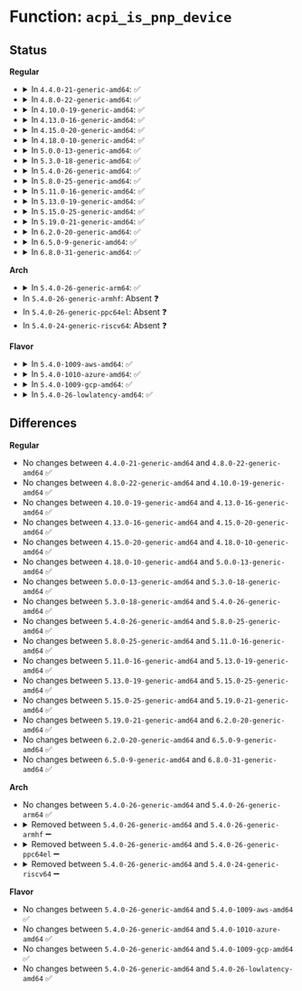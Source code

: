 # Function: <code>acpi_is_pnp_device</code>

## Status
<b>Regular</b>
<ul>
<li>
<details>
<summary>In <code>4.4.0-21-generic-amd64</code>: ✅</summary>

```c
bool acpi_is_pnp_device(struct acpi_device * adev)
```

```json
{
  "name": "acpi_is_pnp_device",
  "collision_type": "Unique Global",
  "inline_type": "No",
  "funcs": [
    {
      "addr": 18446744071583597893,
      "name": "acpi_is_pnp_device",
      "external": true,
      "loc": "drivers/acpi/acpi_pnp.c:379",
      "file": "drivers/acpi/acpi_pnp.c",
      "inline": "seen, unknown",
      "caller_inline": [],
      "caller_func": [
        "drivers/acpi/bus.c:acpi_device_probe",
        "drivers/pnp/pnpacpi/core.c:pnpacpi_add_device_handler"
      ]
    }
  ],
  "symbols": [
    {
      "addr": 18446744071583597893,
      "name": "acpi_is_pnp_device",
      "section": ".text",
      "bind": "STB_GLOBAL",
      "size": 49
    }
  ]
}
```
</details>
</li>
<li>
<details>
<summary>In <code>4.8.0-22-generic-amd64</code>: ✅</summary>

```c
bool acpi_is_pnp_device(struct acpi_device * adev)
```

```json
{
  "name": "acpi_is_pnp_device",
  "collision_type": "Unique Global",
  "inline_type": "No",
  "funcs": [
    {
      "addr": 18446744071583920956,
      "name": "acpi_is_pnp_device",
      "external": true,
      "loc": "drivers/acpi/acpi_pnp.c:379",
      "file": "drivers/acpi/acpi_pnp.c",
      "inline": "seen, unknown",
      "caller_inline": [],
      "caller_func": [
        "drivers/acpi/bus.c:acpi_device_probe",
        "drivers/pnp/pnpacpi/core.c:pnpacpi_add_device_handler"
      ]
    }
  ],
  "symbols": [
    {
      "addr": 18446744071583920956,
      "name": "acpi_is_pnp_device",
      "section": ".text",
      "bind": "STB_GLOBAL",
      "size": 56
    }
  ]
}
```
</details>
</li>
<li>
<details>
<summary>In <code>4.10.0-19-generic-amd64</code>: ✅</summary>

```c
bool acpi_is_pnp_device(struct acpi_device * adev)
```

```json
{
  "name": "acpi_is_pnp_device",
  "collision_type": "Unique Global",
  "inline_type": "No",
  "funcs": [
    {
      "addr": 18446744071584061988,
      "name": "acpi_is_pnp_device",
      "external": true,
      "loc": "drivers/acpi/acpi_pnp.c:379",
      "file": "drivers/acpi/acpi_pnp.c",
      "inline": "seen, unknown",
      "caller_inline": [],
      "caller_func": [
        "drivers/acpi/bus.c:acpi_device_probe",
        "drivers/pnp/pnpacpi/core.c:pnpacpi_add_device_handler"
      ]
    }
  ],
  "symbols": [
    {
      "addr": 18446744071584061988,
      "name": "acpi_is_pnp_device",
      "section": ".text",
      "bind": "STB_GLOBAL",
      "size": 56
    }
  ]
}
```
</details>
</li>
<li>
<details>
<summary>In <code>4.13.0-16-generic-amd64</code>: ✅</summary>

```c
bool acpi_is_pnp_device(struct acpi_device * adev)
```

```json
{
  "name": "acpi_is_pnp_device",
  "collision_type": "Unique Global",
  "inline_type": "No",
  "funcs": [
    {
      "addr": 18446744071584123936,
      "name": "acpi_is_pnp_device",
      "external": true,
      "loc": "drivers/acpi/acpi_pnp.c:379",
      "file": "drivers/acpi/acpi_pnp.c",
      "inline": "seen, unknown",
      "caller_inline": [],
      "caller_func": [
        "drivers/acpi/bus.c:acpi_device_probe",
        "drivers/pnp/pnpacpi/core.c:pnpacpi_add_device_handler"
      ]
    }
  ],
  "symbols": [
    {
      "addr": 18446744071584123936,
      "name": "acpi_is_pnp_device",
      "section": ".text",
      "bind": "STB_GLOBAL",
      "size": 47
    }
  ]
}
```
</details>
</li>
<li>
<details>
<summary>In <code>4.15.0-20-generic-amd64</code>: ✅</summary>

```c
bool acpi_is_pnp_device(struct acpi_device * adev)
```

```json
{
  "name": "acpi_is_pnp_device",
  "collision_type": "Unique Global",
  "inline_type": "No",
  "funcs": [
    {
      "addr": 18446744071584395264,
      "name": "acpi_is_pnp_device",
      "external": true,
      "loc": "drivers/acpi/acpi_pnp.c:379",
      "file": "drivers/acpi/acpi_pnp.c",
      "inline": "seen, unknown",
      "caller_inline": [],
      "caller_func": [
        "drivers/acpi/bus.c:acpi_device_probe",
        "drivers/pnp/pnpacpi/core.c:pnpacpi_add_device_handler"
      ]
    }
  ],
  "symbols": [
    {
      "addr": 18446744071584395264,
      "name": "acpi_is_pnp_device",
      "section": ".text",
      "bind": "STB_GLOBAL",
      "size": 47
    }
  ]
}
```
</details>
</li>
<li>
<details>
<summary>In <code>4.18.0-10-generic-amd64</code>: ✅</summary>

```c
bool acpi_is_pnp_device(struct acpi_device * adev)
```

```json
{
  "name": "acpi_is_pnp_device",
  "collision_type": "Unique Global",
  "inline_type": "No",
  "funcs": [
    {
      "addr": 18446744071584618048,
      "name": "acpi_is_pnp_device",
      "external": true,
      "loc": "drivers/acpi/acpi_pnp.c:379",
      "file": "drivers/acpi/acpi_pnp.c",
      "inline": "seen, unknown",
      "caller_inline": [],
      "caller_func": [
        "drivers/acpi/bus.c:acpi_device_probe",
        "drivers/pnp/pnpacpi/core.c:pnpacpi_add_device_handler"
      ]
    }
  ],
  "symbols": [
    {
      "addr": 18446744071584618048,
      "name": "acpi_is_pnp_device",
      "section": ".text",
      "bind": "STB_GLOBAL",
      "size": 47
    }
  ]
}
```
</details>
</li>
<li>
<details>
<summary>In <code>5.0.0-13-generic-amd64</code>: ✅</summary>

```c
bool acpi_is_pnp_device(struct acpi_device * adev)
```

```json
{
  "name": "acpi_is_pnp_device",
  "collision_type": "Unique Global",
  "inline_type": "No",
  "funcs": [
    {
      "addr": 18446744071584716544,
      "name": "acpi_is_pnp_device",
      "external": true,
      "loc": "drivers/acpi/acpi_pnp.c:379",
      "file": "drivers/acpi/acpi_pnp.c",
      "inline": "seen, unknown",
      "caller_inline": [],
      "caller_func": [
        "drivers/acpi/bus.c:acpi_device_probe",
        "drivers/pnp/pnpacpi/core.c:pnpacpi_add_device_handler"
      ]
    }
  ],
  "symbols": [
    {
      "addr": 18446744071584716544,
      "name": "acpi_is_pnp_device",
      "section": ".text",
      "bind": "STB_GLOBAL",
      "size": 47
    }
  ]
}
```
</details>
</li>
<li>
<details>
<summary>In <code>5.3.0-18-generic-amd64</code>: ✅</summary>

```c
bool acpi_is_pnp_device(struct acpi_device * adev)
```

```json
{
  "name": "acpi_is_pnp_device",
  "collision_type": "Unique Global",
  "inline_type": "No",
  "funcs": [
    {
      "addr": 18446744071584918368,
      "name": "acpi_is_pnp_device",
      "external": true,
      "loc": "drivers/acpi/acpi_pnp.c:376",
      "file": "drivers/acpi/acpi_pnp.c",
      "inline": "seen, unknown",
      "caller_inline": [],
      "caller_func": [
        "drivers/acpi/bus.c:acpi_device_probe",
        "drivers/pnp/pnpacpi/core.c:pnpacpi_add_device_handler"
      ]
    }
  ],
  "symbols": [
    {
      "addr": 18446744071584918368,
      "name": "acpi_is_pnp_device",
      "section": ".text",
      "bind": "STB_GLOBAL",
      "size": 47
    }
  ]
}
```
</details>
</li>
<li>
<details>
<summary>In <code>5.4.0-26-generic-amd64</code>: ✅</summary>

```c
bool acpi_is_pnp_device(struct acpi_device * adev)
```

```json
{
  "name": "acpi_is_pnp_device",
  "collision_type": "Unique Global",
  "inline_type": "No",
  "funcs": [
    {
      "addr": 18446744071585054176,
      "name": "acpi_is_pnp_device",
      "external": true,
      "loc": "drivers/acpi/acpi_pnp.c:376",
      "file": "drivers/acpi/acpi_pnp.c",
      "inline": "seen, unknown",
      "caller_inline": [],
      "caller_func": [
        "drivers/acpi/bus.c:acpi_device_probe",
        "drivers/pnp/pnpacpi/core.c:pnpacpi_add_device_handler"
      ]
    }
  ],
  "symbols": [
    {
      "addr": 18446744071585054176,
      "name": "acpi_is_pnp_device",
      "section": ".text",
      "bind": "STB_GLOBAL",
      "size": 47
    }
  ]
}
```
</details>
</li>
<li>
<details>
<summary>In <code>5.8.0-25-generic-amd64</code>: ✅</summary>

```c
bool acpi_is_pnp_device(struct acpi_device * adev)
```

```json
{
  "name": "acpi_is_pnp_device",
  "collision_type": "Unique Global",
  "inline_type": "No",
  "funcs": [
    {
      "addr": 18446744071585757312,
      "name": "acpi_is_pnp_device",
      "external": true,
      "loc": "drivers/acpi/acpi_pnp.c:376",
      "file": "drivers/acpi/acpi_pnp.c",
      "inline": "seen, unknown",
      "caller_inline": [],
      "caller_func": [
        "drivers/acpi/bus.c:acpi_device_probe",
        "drivers/pnp/pnpacpi/core.c:pnpacpi_add_device_handler"
      ]
    }
  ],
  "symbols": [
    {
      "addr": 18446744071585757312,
      "name": "acpi_is_pnp_device",
      "section": ".text",
      "bind": "STB_GLOBAL",
      "size": 47
    }
  ]
}
```
</details>
</li>
<li>
<details>
<summary>In <code>5.11.0-16-generic-amd64</code>: ✅</summary>

```c
bool acpi_is_pnp_device(struct acpi_device * adev)
```

```json
{
  "name": "acpi_is_pnp_device",
  "collision_type": "Unique Global",
  "inline_type": "No",
  "funcs": [
    {
      "addr": 18446744071585876400,
      "name": "acpi_is_pnp_device",
      "external": true,
      "loc": "drivers/acpi/acpi_pnp.c:381",
      "file": "drivers/acpi/acpi_pnp.c",
      "inline": "seen, unknown",
      "caller_inline": [],
      "caller_func": [
        "drivers/acpi/bus.c:acpi_device_probe",
        "drivers/pnp/pnpacpi/core.c:pnpacpi_add_device_handler"
      ]
    }
  ],
  "symbols": [
    {
      "addr": 18446744071585876400,
      "name": "acpi_is_pnp_device",
      "section": ".text",
      "bind": "STB_GLOBAL",
      "size": 47
    }
  ]
}
```
</details>
</li>
<li>
<details>
<summary>In <code>5.13.0-19-generic-amd64</code>: ✅</summary>

```c
bool acpi_is_pnp_device(struct acpi_device * adev)
```

```json
{
  "name": "acpi_is_pnp_device",
  "collision_type": "Unique Global",
  "inline_type": "No",
  "funcs": [
    {
      "addr": 18446744071585754080,
      "name": "acpi_is_pnp_device",
      "external": true,
      "loc": "drivers/acpi/acpi_pnp.c:381",
      "file": "drivers/acpi/acpi_pnp.c",
      "inline": "seen, unknown",
      "caller_inline": [],
      "caller_func": [
        "drivers/acpi/bus.c:acpi_device_probe",
        "drivers/pnp/pnpacpi/core.c:pnpacpi_add_device_handler"
      ]
    }
  ],
  "symbols": [
    {
      "addr": 18446744071585754080,
      "name": "acpi_is_pnp_device",
      "section": ".text",
      "bind": "STB_GLOBAL",
      "size": 47
    }
  ]
}
```
</details>
</li>
<li>
<details>
<summary>In <code>5.15.0-25-generic-amd64</code>: ✅</summary>

```c
bool acpi_is_pnp_device(struct acpi_device * adev)
```

```json
{
  "name": "acpi_is_pnp_device",
  "collision_type": "Unique Global",
  "inline_type": "No",
  "funcs": [
    {
      "addr": 18446744071586236800,
      "name": "acpi_is_pnp_device",
      "external": true,
      "loc": "drivers/acpi/acpi_pnp.c:381",
      "file": "drivers/acpi/acpi_pnp.c",
      "inline": "seen, unknown",
      "caller_inline": [],
      "caller_func": [
        "drivers/acpi/bus.c:acpi_device_probe",
        "drivers/pnp/pnpacpi/core.c:pnpacpi_add_device_handler"
      ]
    }
  ],
  "symbols": [
    {
      "addr": 18446744071586236800,
      "name": "acpi_is_pnp_device",
      "section": ".text",
      "bind": "STB_GLOBAL",
      "size": 47
    }
  ]
}
```
</details>
</li>
<li>
<details>
<summary>In <code>5.19.0-21-generic-amd64</code>: ✅</summary>

```c
bool acpi_is_pnp_device(struct acpi_device * adev)
```

```json
{
  "name": "acpi_is_pnp_device",
  "collision_type": "Unique Global",
  "inline_type": "No",
  "funcs": [
    {
      "addr": 18446744071587475600,
      "name": "acpi_is_pnp_device",
      "external": true,
      "loc": "drivers/acpi/acpi_pnp.c:379",
      "file": "drivers/acpi/acpi_pnp.c",
      "inline": "seen, unknown",
      "caller_inline": [],
      "caller_func": [
        "drivers/acpi/bus.c:acpi_device_probe",
        "drivers/pnp/pnpacpi/core.c:pnpacpi_add_device_handler"
      ]
    }
  ],
  "symbols": [
    {
      "addr": 18446744071587475600,
      "name": "acpi_is_pnp_device",
      "section": ".text",
      "bind": "STB_GLOBAL",
      "size": 63
    }
  ]
}
```
</details>
</li>
<li>
<details>
<summary>In <code>6.2.0-20-generic-amd64</code>: ✅</summary>

```c
bool acpi_is_pnp_device(struct acpi_device * adev)
```

```json
{
  "name": "acpi_is_pnp_device",
  "collision_type": "Unique Global",
  "inline_type": "No",
  "funcs": [
    {
      "addr": 18446744071588743136,
      "name": "acpi_is_pnp_device",
      "external": true,
      "loc": "drivers/acpi/acpi_pnp.c:379",
      "file": "drivers/acpi/acpi_pnp.c",
      "inline": "seen, unknown",
      "caller_inline": [],
      "caller_func": [
        "drivers/acpi/bus.c:acpi_device_probe",
        "drivers/pnp/pnpacpi/core.c:pnpacpi_add_device_handler"
      ]
    }
  ],
  "symbols": [
    {
      "addr": 18446744071588743136,
      "name": "acpi_is_pnp_device",
      "section": ".text",
      "bind": "STB_GLOBAL",
      "size": 63
    }
  ]
}
```
</details>
</li>
<li>
<details>
<summary>In <code>6.5.0-9-generic-amd64</code>: ✅</summary>

```c
bool acpi_is_pnp_device(struct acpi_device * adev)
```

```json
{
  "name": "acpi_is_pnp_device",
  "collision_type": "Unique Global",
  "inline_type": "No",
  "funcs": [
    {
      "addr": 18446744071589031184,
      "name": "acpi_is_pnp_device",
      "external": true,
      "loc": "drivers/acpi/acpi_pnp.c:391",
      "file": "drivers/acpi/acpi_pnp.c",
      "inline": "seen, unknown",
      "caller_inline": [],
      "caller_func": [
        "drivers/acpi/bus.c:acpi_device_probe",
        "drivers/pnp/pnpacpi/core.c:pnpacpi_add_device_handler"
      ]
    }
  ],
  "symbols": [
    {
      "addr": 18446744071589031184,
      "name": "acpi_is_pnp_device",
      "section": ".text",
      "bind": "STB_GLOBAL",
      "size": 63
    }
  ]
}
```
</details>
</li>
<li>
<details>
<summary>In <code>6.8.0-31-generic-amd64</code>: ✅</summary>

```c
bool acpi_is_pnp_device(struct acpi_device * adev)
```

```json
{
  "name": "acpi_is_pnp_device",
  "collision_type": "Unique Global",
  "inline_type": "No",
  "funcs": [
    {
      "addr": 18446744071589335744,
      "name": "acpi_is_pnp_device",
      "external": true,
      "loc": "drivers/acpi/acpi_pnp.c:391",
      "file": "drivers/acpi/acpi_pnp.c",
      "inline": "seen, unknown",
      "caller_inline": [],
      "caller_func": [
        "drivers/acpi/bus.c:acpi_device_probe",
        "drivers/pnp/pnpacpi/core.c:pnpacpi_add_device_handler"
      ]
    }
  ],
  "symbols": [
    {
      "addr": 18446744071589335744,
      "name": "acpi_is_pnp_device",
      "section": ".text",
      "bind": "STB_GLOBAL",
      "size": 63
    }
  ]
}
```
</details>
</li>
</ul>
<b>Arch</b>
<ul>
<li>
<details>
<summary>In <code>5.4.0-26-generic-arm64</code>: ✅</summary>

```c
bool acpi_is_pnp_device(struct acpi_device * adev)
```

```json
{
  "name": "acpi_is_pnp_device",
  "collision_type": "Unique Global",
  "inline_type": "No",
  "funcs": [
    {
      "addr": 18446603336497459904,
      "name": "acpi_is_pnp_device",
      "external": true,
      "loc": "drivers/acpi/acpi_pnp.c:376",
      "file": "drivers/acpi/acpi_pnp.c",
      "inline": "seen, unknown",
      "caller_inline": [],
      "caller_func": [
        "drivers/acpi/bus.c:acpi_device_probe",
        "drivers/pnp/pnpacpi/core.c:pnpacpi_add_device_handler"
      ]
    }
  ],
  "symbols": [
    {
      "addr": 18446603336497459904,
      "name": "acpi_is_pnp_device",
      "section": ".text",
      "bind": "STB_GLOBAL",
      "size": 96
    }
  ]
}
```
</details>
</li>
<li>
In <code>5.4.0-26-generic-armhf</code>: Absent ❓
</li>
<li>
In <code>5.4.0-26-generic-ppc64el</code>: Absent ❓
</li>
<li>
In <code>5.4.0-24-generic-riscv64</code>: Absent ❓
</li>
</ul>
<b>Flavor</b>
<ul>
<li>
<details>
<summary>In <code>5.4.0-1009-aws-amd64</code>: ✅</summary>

```c
bool acpi_is_pnp_device(struct acpi_device * adev)
```

```json
{
  "name": "acpi_is_pnp_device",
  "collision_type": "Unique Global",
  "inline_type": "No",
  "funcs": [
    {
      "addr": 18446744071584985536,
      "name": "acpi_is_pnp_device",
      "external": true,
      "loc": "drivers/acpi/acpi_pnp.c:376",
      "file": "drivers/acpi/acpi_pnp.c",
      "inline": "seen, unknown",
      "caller_inline": [],
      "caller_func": [
        "drivers/acpi/bus.c:acpi_device_probe",
        "drivers/pnp/pnpacpi/core.c:pnpacpi_add_device_handler"
      ]
    }
  ],
  "symbols": [
    {
      "addr": 18446744071584985536,
      "name": "acpi_is_pnp_device",
      "section": ".text",
      "bind": "STB_GLOBAL",
      "size": 47
    }
  ]
}
```
</details>
</li>
<li>
<details>
<summary>In <code>5.4.0-1010-azure-amd64</code>: ✅</summary>

```c
bool acpi_is_pnp_device(struct acpi_device * adev)
```

```json
{
  "name": "acpi_is_pnp_device",
  "collision_type": "Unique Global",
  "inline_type": "No",
  "funcs": [
    {
      "addr": 18446744071584901120,
      "name": "acpi_is_pnp_device",
      "external": true,
      "loc": "drivers/acpi/acpi_pnp.c:376",
      "file": "drivers/acpi/acpi_pnp.c",
      "inline": "seen, unknown",
      "caller_inline": [],
      "caller_func": [
        "drivers/acpi/bus.c:acpi_device_probe",
        "drivers/pnp/pnpacpi/core.c:pnpacpi_add_device_handler"
      ]
    }
  ],
  "symbols": [
    {
      "addr": 18446744071584901120,
      "name": "acpi_is_pnp_device",
      "section": ".text",
      "bind": "STB_GLOBAL",
      "size": 47
    }
  ]
}
```
</details>
</li>
<li>
<details>
<summary>In <code>5.4.0-1009-gcp-amd64</code>: ✅</summary>

```c
bool acpi_is_pnp_device(struct acpi_device * adev)
```

```json
{
  "name": "acpi_is_pnp_device",
  "collision_type": "Unique Global",
  "inline_type": "No",
  "funcs": [
    {
      "addr": 18446744071585005760,
      "name": "acpi_is_pnp_device",
      "external": true,
      "loc": "drivers/acpi/acpi_pnp.c:376",
      "file": "drivers/acpi/acpi_pnp.c",
      "inline": "seen, unknown",
      "caller_inline": [],
      "caller_func": [
        "drivers/acpi/bus.c:acpi_device_probe",
        "drivers/pnp/pnpacpi/core.c:pnpacpi_add_device_handler"
      ]
    }
  ],
  "symbols": [
    {
      "addr": 18446744071585005760,
      "name": "acpi_is_pnp_device",
      "section": ".text",
      "bind": "STB_GLOBAL",
      "size": 47
    }
  ]
}
```
</details>
</li>
<li>
<details>
<summary>In <code>5.4.0-26-lowlatency-amd64</code>: ✅</summary>

```c
bool acpi_is_pnp_device(struct acpi_device * adev)
```

```json
{
  "name": "acpi_is_pnp_device",
  "collision_type": "Unique Global",
  "inline_type": "No",
  "funcs": [
    {
      "addr": 18446744071585111936,
      "name": "acpi_is_pnp_device",
      "external": true,
      "loc": "drivers/acpi/acpi_pnp.c:376",
      "file": "drivers/acpi/acpi_pnp.c",
      "inline": "seen, unknown",
      "caller_inline": [],
      "caller_func": [
        "drivers/acpi/bus.c:acpi_device_probe",
        "drivers/pnp/pnpacpi/core.c:pnpacpi_add_device_handler"
      ]
    }
  ],
  "symbols": [
    {
      "addr": 18446744071585111936,
      "name": "acpi_is_pnp_device",
      "section": ".text",
      "bind": "STB_GLOBAL",
      "size": 47
    }
  ]
}
```
</details>
</li>
</ul>

## Differences
<b>Regular</b>
<ul>
<li>
No changes between <code>4.4.0-21-generic-amd64</code> and <code>4.8.0-22-generic-amd64</code> ✅
</li>
<li>
No changes between <code>4.8.0-22-generic-amd64</code> and <code>4.10.0-19-generic-amd64</code> ✅
</li>
<li>
No changes between <code>4.10.0-19-generic-amd64</code> and <code>4.13.0-16-generic-amd64</code> ✅
</li>
<li>
No changes between <code>4.13.0-16-generic-amd64</code> and <code>4.15.0-20-generic-amd64</code> ✅
</li>
<li>
No changes between <code>4.15.0-20-generic-amd64</code> and <code>4.18.0-10-generic-amd64</code> ✅
</li>
<li>
No changes between <code>4.18.0-10-generic-amd64</code> and <code>5.0.0-13-generic-amd64</code> ✅
</li>
<li>
No changes between <code>5.0.0-13-generic-amd64</code> and <code>5.3.0-18-generic-amd64</code> ✅
</li>
<li>
No changes between <code>5.3.0-18-generic-amd64</code> and <code>5.4.0-26-generic-amd64</code> ✅
</li>
<li>
No changes between <code>5.4.0-26-generic-amd64</code> and <code>5.8.0-25-generic-amd64</code> ✅
</li>
<li>
No changes between <code>5.8.0-25-generic-amd64</code> and <code>5.11.0-16-generic-amd64</code> ✅
</li>
<li>
No changes between <code>5.11.0-16-generic-amd64</code> and <code>5.13.0-19-generic-amd64</code> ✅
</li>
<li>
No changes between <code>5.13.0-19-generic-amd64</code> and <code>5.15.0-25-generic-amd64</code> ✅
</li>
<li>
No changes between <code>5.15.0-25-generic-amd64</code> and <code>5.19.0-21-generic-amd64</code> ✅
</li>
<li>
No changes between <code>5.19.0-21-generic-amd64</code> and <code>6.2.0-20-generic-amd64</code> ✅
</li>
<li>
No changes between <code>6.2.0-20-generic-amd64</code> and <code>6.5.0-9-generic-amd64</code> ✅
</li>
<li>
No changes between <code>6.5.0-9-generic-amd64</code> and <code>6.8.0-31-generic-amd64</code> ✅
</li>
</ul>
<b>Arch</b>
<ul>
<li>
No changes between <code>5.4.0-26-generic-amd64</code> and <code>5.4.0-26-generic-arm64</code> ✅
</li>
<li>
<details>
<summary>Removed between <code>5.4.0-26-generic-amd64</code> and <code>5.4.0-26-generic-armhf</code> ➖</summary>

```c
bool acpi_is_pnp_device(struct acpi_device * adev)
```
</details>
</li>
<li>
<details>
<summary>Removed between <code>5.4.0-26-generic-amd64</code> and <code>5.4.0-26-generic-ppc64el</code> ➖</summary>

```c
bool acpi_is_pnp_device(struct acpi_device * adev)
```
</details>
</li>
<li>
<details>
<summary>Removed between <code>5.4.0-26-generic-amd64</code> and <code>5.4.0-24-generic-riscv64</code> ➖</summary>

```c
bool acpi_is_pnp_device(struct acpi_device * adev)
```
</details>
</li>
</ul>
<b>Flavor</b>
<ul>
<li>
No changes between <code>5.4.0-26-generic-amd64</code> and <code>5.4.0-1009-aws-amd64</code> ✅
</li>
<li>
No changes between <code>5.4.0-26-generic-amd64</code> and <code>5.4.0-1010-azure-amd64</code> ✅
</li>
<li>
No changes between <code>5.4.0-26-generic-amd64</code> and <code>5.4.0-1009-gcp-amd64</code> ✅
</li>
<li>
No changes between <code>5.4.0-26-generic-amd64</code> and <code>5.4.0-26-lowlatency-amd64</code> ✅
</li>
</ul>
